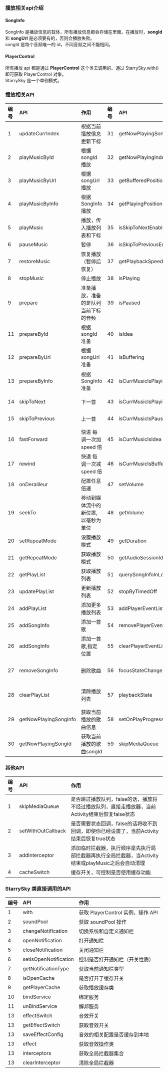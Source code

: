 ### 播放相关api介绍

#### SongInfo

SongInfo 是播放信息的载体，所有播放信息都会存储在里面。在播放时，**songId** 和 **songUrl** 是必须要有的，否则会播放失败。  
songId 是每个音频唯一的 id，不同音频之间不能相同。

#### PlayerControl

所有播放 api 都是通过 **PlayerControl** 这个类去调用的。通过 StarrySky.with() 即可获取 PlayerControl 对象。  
StarrySky 是一个单例模式。

### 播放相关API

| 编号  | API                   | 作用                 | 编号  | API                       | 作用                 |
|:----|:----------------------|:-------------------|:----|:--------------------------|:-------------------|
| 1   | updateCurrIndex       | 根据当前播放信息更新下标       | 31  | getNowPlayingSongUrl      | 获取当前播放的歌曲url       |
| 2   | playMusicById         | 根据 songId 播放       | 32  | getNowPlayingIndex        | 获取当前播放歌曲的下标        |
| 3   | playMusicByUrl        | 根据 songUrl 播放      | 33  | getBufferedPosition       | 获取缓存位置 毫秒为单位       |
| 4   | playMusicByInfo       | 根据 SongInfo 播放     | 34  | getPlayingPosition        | 获取播放位置 毫秒为单位       |
| 5   | playMusic             | 播放，传入播放列表和下标       | 35  | isSkipToNextEnabled       | 是否有下一首             |
| 6   | pauseMusic            | 暂停                 | 36  | isSkipToPreviousEnabled   | 是否有上一首             |
| 7   | restoreMusic          | 恢复播放（暂停后恢复）        | 37  | getPlaybackSpeed          | 获取播放速度             |
| 8   | stopMusic             | 停止播放               | 38  | isPlaying                 | 是否在播放              |
| 9   | prepare               | 准备播放，准备的是队列当前下标的音频 | 39  | isPaused                  | 是否暂停               |
| 11  | prepareById           | 根据 songId 准备       | 40  | isIdea                    | 是否空闲               |
| 12  | prepareByUrl          | 根据 songUrl 准备      | 41  | isBuffering               | 是否缓冲               |
| 13  | prepareByInfo         | 根据 SongInfo 准备     | 42  | isCurrMusicIsPlayingMusic | 判断传入的音乐是不是正在播放的音乐  |
| 14  | skipToNext            | 下一首                | 43  | isCurrMusicIsPlaying      | 判断传入的音乐是否正在播放      |
| 15  | skipToPrevious        | 上一首                | 44  | isCurrMusicIsPaused       | 判断传入的音乐是否正在暂停      |
| 16  | fastForward           | 快进 每调一次加 speed 倍   | 45  | isCurrMusicIsIdea         | 判断传入的音乐是否空闲        |
| 17  | rewind                | 快退 每调一次减 speed 倍   | 46  | isCurrMusicIsBuffering    | 判断传入的音乐是否缓冲        |
| 18  | onDerailleur          | 配置任意倍速             | 47  | setVolume                 | 设置音量, 范围 0到1       |
| 19  | seekTo                | 移动到媒体流中的新位置,以毫秒为单位 | 48  | getVolume                 | 获取音量               |
| 20  | setRepeatMode         | 设置播放模式             | 49  | getDuration               | 获取媒体时长，单位毫秒        |
| 21  | getRepeatMode         | 获取播放模式             | 50  | getAudioSessionId         | 获取 AudioSessionId  |
| 22  | getPlayList           | 获取播放列表             | 51  | querySongInfoInLocal      | 扫描本地媒体信息           |
| 23  | updatePlayList        | 更新播放列表             | 52  | stopByTimedOff            | 定时暂停或停止            |
| 24  | addPlayList           | 添加更多播放列表           | 53  | addPlayerEventListener    | 添加一个状态监听           |
| 25  | addSongInfo           | 添加一首歌              | 54  | removePlayerEventListener | 删除一个状态监听           |
| 26  | addSongInfo           | 添加一首歌,指定位置         | 55  | clearPlayerEventListener  | 删除所有状态监听           |
| 27  | removeSongInfo        | 删除歌曲               | 56  | focusStateChange          | 焦点变化监听,LiveData 方式 |
| 28  | clearPlayList         | 清除播放列表             | 57  | playbackState             | 状态监听,LiveData 方式   |
| 29  | getNowPlayingSongInfo | 获取当前播放的歌曲信息        | 58  | setOnPlayProgressListener | 设置进度监听             |
| 30  | getNowPlayingSongId   | 获取当前播放的歌曲songId    | 59  | skipMediaQueue            | 是否跳过播放队列           |


### 其他API

| 编号  | API                | 作用                                                         |
|:----|:-------------------|:-----------------------------------------------------------|
| 1   | skipMediaQueue     | 是否跳过播放队列，false的话，播放将不经过播放队列，直接走播放器，当前Activity结束后恢复false状态  |
| 2   | setWithOutCallback | 是否需要状态回调，false的话将收不到回调，即使你已经设置了，当前Activity结束后恢复true状态      | 
| 3   | addInterceptor     | 添加临时拦截器，执行顺序是先执行局部拦截器再执行全局拦截器，当Activity结束或playMusic之后会自动清理 | 
| 4   | cacheSwitch        | 缓存开关，可控制是否使用缓存功能                                           | 

### StarrySky 类直接调用的API

| 编号  | API                   | 作用                         |
|:----|:----------------------|:---------------------------|
| 1   | with                  | 获取 PlayerControl 实例，操作 API |
| 2   | soundPool             | 获取 soundPool 操作            |
| 3   | changeNotification    | 切换系统和自定义通知栏                |
| 4   | openNotification      | 打开通知栏                      |
| 5   | closeNotification     | 关闭通知栏                      |
| 6   | setIsOpenNotification | 控制是否打开通知栏（开关性质）            |
| 7   | getNotificationType   | 获取当前通知栏类型                  |
| 8   | isOpenCache           | 是否打开了缓存开关                  |
| 9   | getPlayerCache        | 获取播放缓存类                    |
| 10  | bindService           | 绑定服务                       |
| 11  | unBindService         | 解邦服务                       |
| 13  | effectSwitch          | 音效开关                       |
| 13  | getEffectSwitch       | 获取音效开关                     |
| 13  | saveEffectConfig      | 音效的相关配置是否缓存到本地             |
| 13  | effect                | 获取音效操作类                    |
| 13  | interceptors          | 获取全局拦截器集合                  |
| 13  | clearInterceptor      | 清除全局拦截器                    |